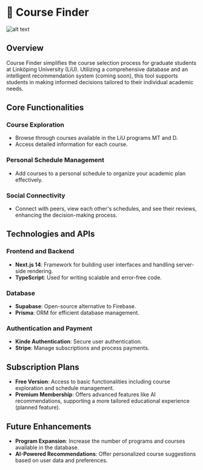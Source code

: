 # 🧭 Course Finder

![alt text](public/assets/dashboard-preview-light.jpg)

## Overview

Course Finder simplifies the course selection process for graduate students at Linköping University (LiU). Utilizing a comprehensive database and an intelligent recommendation system (coming soon), this tool supports students in making informed decisions tailored to their individual academic needs.

## Core Functionalities

### Course Exploration

- Browse through courses available in the LiU programs MT and D.
- Access detailed information for each course.

### Personal Schedule Management

- Add courses to a personal schedule to organize your academic plan effectively.

### Social Connectivity

- Connect with peers, view each other's schedules, and see their reviews, enhancing the decision-making process.

## Technologies and APIs

### Frontend and Backend

- **Next.js 14**: Framework for building user interfaces and handling server-side rendering.
- **TypeScript**: Used for writing scalable and error-free code.

### Database

- **Supabase**: Open-source alternative to Firebase.
- **Prisma**: ORM for efficient database management.

### Authentication and Payment

- **Kinde Authentication**: Secure user authentication.
- **Stripe**: Manage subscriptions and process payments.

## Subscription Plans

- **Free Version**: Access to basic functionalities including course exploration and schedule management.
- **Premium Membership**: Offers advanced features like AI recommendations, supporting a more tailored educational experience (planned feature).

## Future Enhancements

- **Program Expansion**: Increase the number of programs and courses available in the database.
- **AI-Powered Recommendations**: Offer personalized course suggestions based on user data and preferences.
